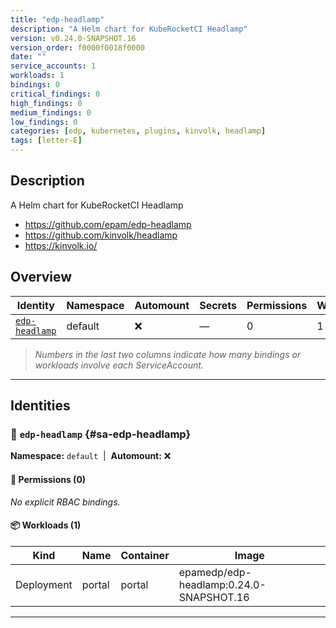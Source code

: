 ```yaml
---
title: "edp-headlamp"
description: "A Helm chart for KubeRocketCI Headlamp"
version: v0.24.0-SNAPSHOT.16
version_order: f0000f0018f0000
date: ""
service_accounts: 1
workloads: 1
bindings: 0
critical_findings: 0
high_findings: 0
medium_findings: 0
low_findings: 0
categories: [edp, kubernetes, plugins, kinvolk, headlamp]
tags: [letter-E]
---
```


## Description

A Helm chart for KubeRocketCI Headlamp

- https://github.com/epam/edp-headlamp
- https://github.com/kinvolk/headlamp
- https://kinvolk.io/

## Overview

| Identity                           | Namespace | Automount | Secrets | Permissions | Workloads | Risk |
| ---------------------------------- | --------- | --------- | ------- | ----------- | --------- | ---- |
| [`edp-headlamp`](#sa-edp-headlamp) | default   | ❌        | —       | 0           | 1         | —    |

> _Numbers in the last two columns indicate how many bindings or workloads involve each ServiceAccount._

---

## Identities

### 🤖 `edp-headlamp` {#sa-edp-headlamp}

**Namespace:** `default`  |  **Automount:** ❌

#### 🔑 Permissions (0)

_No explicit RBAC bindings._

#### 📦 Workloads (1)

| Kind       | Name   | Container | Image                                   |
| ---------- | ------ | --------- | --------------------------------------- |
| Deployment | portal | portal    | epamedp/edp-headlamp:0.24.0-SNAPSHOT.16 |

---
